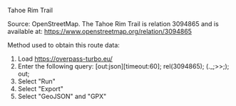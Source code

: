Tahoe Rim Trail

Source: OpenStreetMap. The Tahoe Rim Trail is relation 3094865 and is available at: https://www.openstreetmap.org/relation/3094865

Method used to obtain this route data:

1. Load https://overpass-turbo.eu/
2. Enter the following query:
    [out:json][timeout:60];
    rel(3094865);
    (._;>>;);
    out;
3. Select "Run"
4. Select "Export"
5. Select "GeoJSON" and "GPX"
